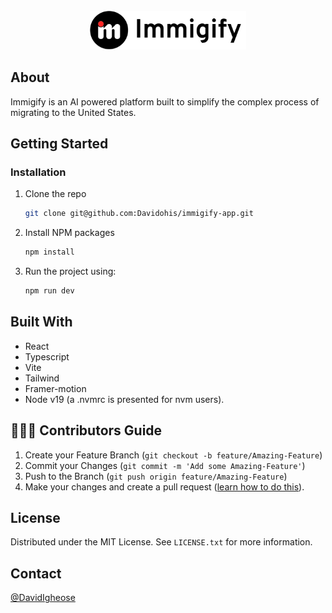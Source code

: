 <!-- PROJECT LOGO -->
<br />
<div align="center">
  <a href="#">
    <img src="./src/assets/svg/logo.svg" alt="Logo" width="250">
  </a>
</div>

<!-- ABOUT THE PROJECT -->

## About

Immigify is an AI powered platform built to simplify the complex process of migrating to the United States.

<!-- GETTING STARTED -->

## Getting Started

### Installation

1. Clone the repo
   ```sh
   git clone git@github.com:Davidohis/immigify-app.git
   ```
2. Install NPM packages
   ```sh
   npm install
   ```
3. Run the project using:
   ```js
   npm run dev
   ```

## Built With

- React
- Typescript
- Vite
- Tailwind
- Framer-motion
- Node v19 (a .nvmrc is presented for nvm users).

<!-- CONTRIBUTING -->

## 👩🏽‍💻 Contributors Guide

1. Create your Feature Branch (`git checkout -b feature/Amazing-Feature`)
2. Commit your Changes (`git commit -m 'Add some Amazing-Feature'`)
3. Push to the Branch (`git push origin feature/Amazing-Feature`)
4. Make your changes and create a pull request ([learn how to do this](https://docs.github.com/en/github/collaborating-with-issues-and-pull-requests/creating-a-pull-request)).

<!-- LICENSE -->

## License

Distributed under the MIT License. See `LICENSE.txt` for more information.

<!-- CONTACT -->

## Contact

[@DavidIgheose](https://www.linkedin.com/in/davidigheose/)
